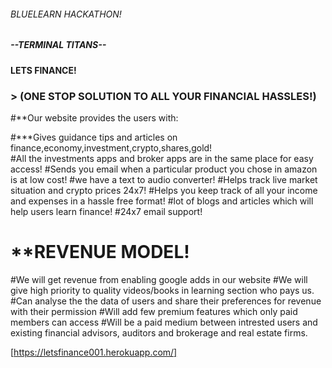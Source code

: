 ######                                        BLUELEARN HACKATHON!
#####                                       --TERMINAL TITANS--
####                                           LETS FINANCE!
###                          > (ONE STOP SOLUTION TO ALL YOUR FINANCIAL HASSLES!)

#**Our website provides the users with:

#***Gives guidance tips and articles on finance,economy,investment,crypto,shares,gold!  
    #All the investments apps and broker apps are in the same place for easy access! 
    #Sends you email when a particular product you chose in amazon is at low cost!
    #we have a text to audio converter!
    #Helps track live market situation and crypto prices 24x7!
    #Helps you keep track of all your income and expenses in a hassle free format!
    #lot of blogs and articles which will help users learn finance!
    #24x7 email support!
   
#                                        **REVENUE MODEL!
#We will get revenue from enabling google adds in our website
#We will give high priority to quality videos/books in learning section who pays us.
#Can analyse the the data of users and share their preferences for revenue with their permission
#Will add few premium features which only paid members can access
#Will be a paid medium between intrested users and existing financial advisors, auditors and brokerage and real estate firms.

[https://letsfinance001.herokuapp.com/]
